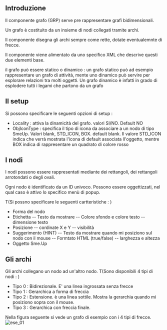 ## Introduzione
Il componente grafo (GRP) serve pre rappresentare grafi bidimensionali.

Un grafo è costituito da un insieme di nodi collegati tramite archi.

Il componente disegna gli archi sempre come rette, dotate eventualemnte di frecce.

Il componente viene alimentato da uno specifico XML che descrive questi due elementi base.

il grafo può essere statico o dinamico :  un grafo statico può ad esempio rappresentare un grafo di attività, mente uno dinamico può servire per esplorare relazioni tra molti oggetti.
Un grafo dinamico è infatti in grado di esplodere tutti i legami che partono da un grafo

## Il setup
Si possono specificare le seguenti opzioni di setup : 
- Locality :   attiva la dinamicità del grafo. valori SI/NO. Default NO
- ObjIconType :  specifica il tipo di icona da associare a un nodo di tipo SmeUp. Valori blank, STD_ICON, BOX. default blank. Il valore STD_ICON indica che verrà mostrata l'icona di default associata ll'oggetto, mentre BOX indica di rappresentare un quadrato di colore rosso


## I nodi
I nodi possono essere rappresentati mediante dei rettangoli, dei rettangoli arrotondati o degli ovali.

Ogni nodo è identificato da un ID univoco.
Possono essere oggettizzati, nel qual caso è attivo lo specifico menù di popup.

 T(Si possno specificare le seguenti cartteristiche : )
- Forma del nodo
- Etichetta
-- Testo da mostrare
-- Colore sfondo e colore testo
-- dimensione testo
- Posizione
-- cordinate X e Y
-- visibilità
- Suggerimento (HINT)
-- Testo da mostrare quando mi posiziono sul nodo con il mouse
-- Formtato HTML (true/false)
-- larghezza e altezza
- Oggetto Sme.Up




## Gli archi
Gli archi collegano un nodo ad un'altro nodo.
 T(Sono disponibili 4 tipi di nodi : )
- Tipo 0 :  Bidirezionale. E' una linea ingrossata senza frecce
- Tipo 1 :  Gerarchica a forma di freccia
- Tipo 2 :  Estensione. è una linea sottile. Mostra la gerarchia quando mi posiziono sopra con il mouse.
- Tipo 3 :  Gerarchica con freccia finale.


Nella figura seguente si vede un grafo di esempio con i 4 tipi di frecce.
![ese_01](http://localhost:3000/immagini/LOCGRP_A/ese_01.png)